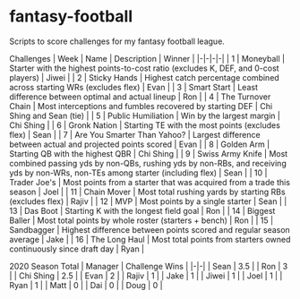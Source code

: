 # fantasy-football
Scripts to score challenges for my fantasy football league.

Challenges
| Week | Name | Description | Winner |
|-|-|-|-|
| 1 | Moneyball | Starter with the highest points-to-cost ratio (excludes K, DEF, and 0-cost players) | Jiwei |
| 2 | Sticky Hands | Highest catch percentage combined across starting WRs (excludes flex) | Evan |
| 3 | Smart Start | Least difference between optimal and actual lineup | Ron |
| 4 | The Turnover Chain | Most interceptions and fumbles recovered by starting DEF | Chi Shing and Sean (tie) |
| 5 | Public Humiliation | Win by the largest margin | Chi Shing |
| 6 | Gronk Nation | Starting TE with the most points (excludes flex) | Sean |
| 7 | Are You Smarter Than Yahoo? | Largest difference between actual and projected points scored | Evan |
| 8 | Golden Arm | Starting QB with the highest QBR | Chi Shing |
| 9 | Swiss Army Knife | Most combined passing yds by non-QBs, rushing yds by non-RBs, and receiving yds by non-WRs, non-TEs among starter (including flex) | Sean |
| 10 | Trader Joe's | Most points from a starter that was acquired from a trade this season | Joel |
| 11 | Chain Mover | Most total rushing yards by starting RBs (excludes flex) | Rajiv |
| 12 | MVP | Most points by a single starter | Sean |
| 13 | Das Boot | Starting K with the longest field goal | Ron |
| 14 | Biggest Baller | Most total points by whole roster (starters + bench) | Ron |
| 15 | Sandbagger | Highest difference between points scored and regular season average | Jake |
| 16 | The Long Haul | Most total points from starters owned continuously since draft day | Ryan |

2020 Season Total
| Manager | Challenge Wins |
|-|-|
| Sean | 3.5 |
| Ron | 3 |
| Chi Shing | 2.5 |
| Evan | 2 |
| Rajiv | 1 |
| Jake | 1 |
| Jiwei | 1 |
| Joel | 1 |
| Ryan | 1 |
| Matt | 0 |
| Dai | 0 |
| Doug | 0 |
